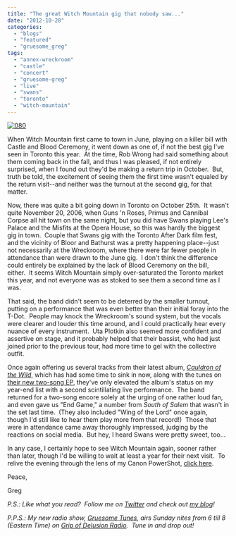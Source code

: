 ```yaml
---
title: "The great Witch Mountain gig that nobody saw..."
date: "2012-10-28"
categories: 
  - "blogs"
  - "featured"
  - "gruesome_greg"
tags: 
  - "annex-wreckroom"
  - "castle"
  - "concert"
  - "gruesome-greg"
  - "live"
  - "swans"
  - "toronto"
  - "witch-mountain"
---
```


[![](http://www.hellbound.ca/wp-content/uploads/2012/10/080-590x442.jpg "080")](http://www.hellbound.ca/2012/10/the-great-witch-mountain-gig-that-nobody-saw/attachment/080/)

When Witch Mountain first came to town in June, playing on a killer bill with Castle and Blood Ceremony, it went down as one of, if not the best gig I've seen in Toronto this year.  At the time, Rob Wrong had said something about them coming back in the fall, and thus I was pleased, if not entirely surprised, when I found out they'd be making a return trip in October.  But, truth be told, the excitement of seeing them the first time wasn't equaled by the return visit--and neither was the turnout at the second gig, for that matter.

Now, there was quite a bit going down in Toronto on October 25th.  It wasn't quite November 20, 2006, when Guns 'n Roses, Primus and Cannibal Corpse all hit town on the same night, but you did have Swans playing Lee's Palace and the Misfits at the Opera House, so this was hardly the biggest gig in town.  Couple that Swans gig with the Toronto After Dark film fest, and the vicinity of Bloor and Bathurst was a pretty happening place--just not necessarily at the Wreckroom, where there were far fewer people in attendance than were drawn to the June gig.  I don't think the difference could entirely be explained by the lack of Blood Ceremony on the bill, either.  It seems Witch Mountain simply over-saturated the Toronto market this year, and not everyone was as stoked to see them a second time as I was.

That said, the band didn't seem to be deterred by the smaller turnout, putting on a performance that was even better than their initial foray into the T-Dot.  People may knock the Wreckroom's sound system, but the vocals were clearer and louder this time around, and I could practically hear every nuance of every instrument.  Uta Plotkin also seemed more confident and assertive on stage, and it probably helped that their bassist, who had just joined prior to the previous tour, had more time to gel with the collective outfit.

Once again offering us several tracks from their latest album, [_Cauldron of the Wild_](http://www.hellbound.ca/2012/06/witch-mountain-cauldron-of-the-wild/), which has had some time to sink in now, along with the tunes on [their new two-song EP](http://www.scionav.com/collection/1146/Witch-Mountain-EP), they've only elevated the album's status on my year-end list with a second scintillating live performance.  The band returned for a two-song encore solely at the urging of one rather loud fan, and even gave us "End Game," a number from _South of Salem_ that wasn't in the set last time.  (They also included "Wing of the Lord" once again, though I'd still like to hear them play more from that record!)  Those that were in attendance came away thoroughly impressed, judging by the reactions on social media.  But hey, I heard Swans were pretty sweet, too...

In any case, I certainly hope to see Witch Mountain again, sooner rather than later, though I'd be willing to wait at least a year for their next visit.  To relive the evening through the lens of my Canon PowerShot, [click here](http://gruesomeviews.com/2012/10/26/amateur-concert-photography-hour-witch-mountaincastlemothers-green-annex-wreckroom-october-25th/).

Peace,

Greg

_P.S.: Like what you read?  Follow me on [Twitter](http://twitter.com/gruesomeviews) and check out [my blog](http://gruesomeviews.com/)!_

_P.P.S.: My new radio show, [Gruesome Tunes](http://gruesomeviews.com/category/music/gruesome-tunes/), airs Sunday nites from 6 till 8 (Eastern Time) on [Grip of Delusion Radio](http://www.steamingheathen.com/delusion/).  Tune in and drop out!_
